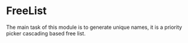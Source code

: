 # FreeList

The main task of this module is to generate unique names, it is a priority picker cascading based free list.
